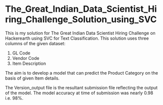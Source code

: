 # The_Great_Indian_Data_Scientist_Hiring_Challenge_Solution_using_SVC
This is my solution for The Great Indian Data Scientist Hiring Challenge on Hackerearth using SVC for Text Classification.
This solution uses three columns of the given dataset:
  1. GL Code
  2. Vendor Code
  3. Item Description

The aim is to develop a model that can predict the Product Category on the basis of given Item details.

The Version_output file is the resultant submission file reflecting the output of the model. 
The model accuracy at  time of submission was nearly 0.98 i.e. 98%.

